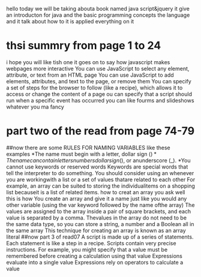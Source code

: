 hello today we will be taking abouta book named java script&jquery
it give an introducton for java and the basic
programming concepts the language and it talk about 
how to it is applied everything on it
# thsi summry from page 1 to 24
i hope you will like tish one
it goes on to say how javascript makes webpages more interactive
You can use JavaScript to select any element, attribute, or text from an HTML page
You can use JavaScript to add  elements, attributes, and text to the page, or remove them 
You can specify a set of steps for
the browser to follow (like a recipe), which allows it to access or change the content of a page
ou can specify that a script should run when a specific event has occurred
you can like fourms and slideshows whatever you ma fancy
# part two of the read from page 74-79
##now there are some RULES FOR NAMING VARIABLES like these examples
*The name must begin with a letter, dollar sign ($)
*The name can contain letters numbers dollar sign ($), or anunderscore (_).
*You cannot use keywords or reserved words Keywords are special words that tell the interpreter to do something.
You should consider using an whenever you are workingwith a list or a set of values thatare related to each other
For example, an array can be suited to storing the individualitems on a shopping list becauseit is a list of related items. 
how to creat an array you ask well this is how 
You create an array and give it
a name just like you would any other variable (using the var keyword followed by the name ofthe array)
The values are assigned to the array inside a pair of square brackets, and each value is separated by a comma. Thevalues in the array do not need to be the same data type, so you can store a string, a number and a Boolean all in the same array
This technique for creating an array is known as an array literal
##now part 3 of read07
A script is made up of a series of statements. Each statement is like a step in a recipe. 
Scripts contain very precise instructions. For example, you might specify that a value must be remembered before creating a calculation using that value 
Expressions evaluate into a single value
Expressions rely on operators to calculate a value